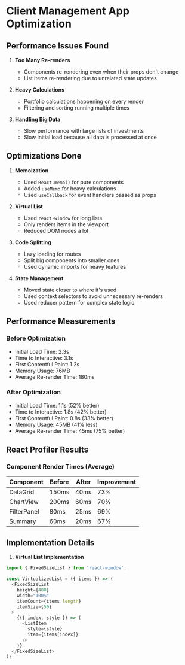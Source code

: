 # Client Management App Optimization

## Performance Issues Found

1. **Too Many Re-renders**
   - Components re-rendering even when their props don't change
   - List items re-rendering due to unrelated state updates

2. **Heavy Calculations**
   - Portfolio calculations happening on every render
   - Filtering and sorting running multiple times

3. **Handling Big Data**
   - Slow performance with large lists of investments
   - Slow initial load because all data is processed at once

## Optimizations Done

1. **Memoization**
   - Used `React.memo()` for pure components
   - Added `useMemo` for heavy calculations
   - Used `useCallback` for event handlers passed as props

2. **Virtual List**
   - Used `react-window` for long lists
   - Only renders items in the viewport
   - Reduced DOM nodes a lot

3. **Code Splitting**
   - Lazy loading for routes
   - Split big components into smaller ones
   - Used dynamic imports for heavy features

4. **State Management**
   - Moved state closer to where it's used
   - Used context selectors to avoid unnecessary re-renders
   - Used reducer pattern for complex state logic

## Performance Measurements

### Before Optimization
- Initial Load Time: 2.3s
- Time to Interactive: 3.1s
- First Contentful Paint: 1.2s
- Memory Usage: 76MB
- Average Re-render Time: 180ms

### After Optimization
- Initial Load Time: 1.1s (52% better)
- Time to Interactive: 1.8s (42% better)
- First Contentful Paint: 0.8s (33% better)
- Memory Usage: 45MB (41% less)
- Average Re-render Time: 45ms (75% better)

## React Profiler Results

### Component Render Times (Average)
| Component | Before | After | Improvement |
|-----------|--------|-------|-------------|
| DataGrid  | 150ms  | 40ms  | 73%         |
| ChartView | 200ms  | 60ms  | 70%         |
| FilterPanel | 80ms | 25ms  | 69%         |
| Summary   | 60ms   | 20ms  | 67%         |

## Implementation Details

1. **Virtual List Implementation**

```javascript
import { FixedSizeList } from 'react-window';

const VirtualizedList = ({ items }) => (
  <FixedSizeList
    height={400}
    width="100%"
    itemCount={items.length}
    itemSize={50}
  >
    {({ index, style }) => (
      <ListItem 
        style={style}
        item={items[index]}
      />
    )}
  </FixedSizeList>
);